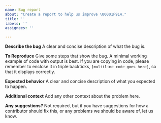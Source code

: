 ```yaml
---
name: Bug report
about: "Create a report to help us improve \U0001F914."
title: ''
labels: ''
assignees: ''

---
```


**Describe the bug**
A clear and concise description of what the bug is.

**To Reproduce**
Give some steps that show the bug.  A minimal working example of code with output is best.  If you are copying in code, please remember to enclose it in triple backticks, ``` [multiline code goes here] ```, so that it displays correctly. 

**Expected behavior**
A clear and concise description of what you expected to happen.

**Additional context**
Add any other context about the problem here.

**Any suggestions?**
Not required, but if you have suggestions for how a contributor should fix this, or any problems we should be aware of, let us know.
